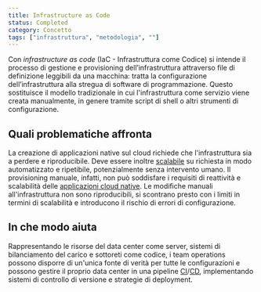```yaml
---
title: Infrastructure as Code
status: Completed
category: Concetto
tags: ["infrastruttura", "metodologia", ""]
---
```



Con _infrastructure as code_ (IaC - Infrastruttura come Codice) si intende il processo di gestione e provisioning dell’infrastruttura attraverso file di definizione leggibili da una macchina: tratta la configurazione dell’infrastruttura alla stregua di software di programmazione. Questo sostituisce il modello tradizionale in cui l'infrastruttura come servizio viene creata manualmente, in genere tramite script di shell o altri strumenti di configurazione.

## Quali problematiche affronta

La creazione di applicazioni native sul cloud richiede che l'infrastruttura sia a perdere e riproducibile. Deve essere inoltre [scalabile](/it/scalability/) su richiesta in modo automatizzato e ripetibile, potenzialmente senza intervento umano. Il provisioning manuale, infatti, non può soddisfare i requisiti di reattività e scalabilità delle [applicazioni cloud native](/it/cloud_native_apps/). Le modifiche manuali all'infrastruttura non sono riproducibili, si scontrano presto con i limiti in termini di scalabilità e introducono il rischio di errori di configurazione. 

## In che modo aiuta

Rappresentando le risorse del data center come server, sistemi di bilanciamento del carico e sottoreti come codice, i team operations possono disporre di un'unica fonte di verità per tutte le configurazioni e possono gestire il proprio data center in una pipeline [CI](/it/continuous-integration/)/[CD](/it/continuous-delivery/), implementando sistemi di controllo di versione e strategie di deployment.
